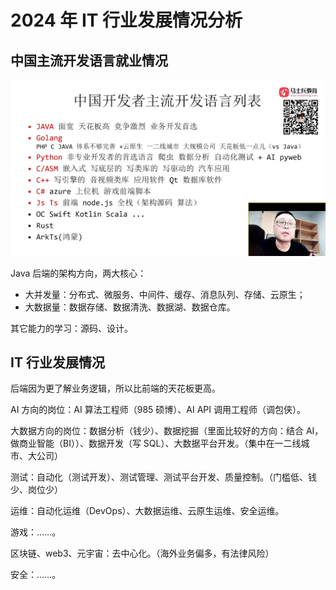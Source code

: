# 2024 年 IT 行业发展情况分析

## 中国主流开发语言就业情况

![image-20231203171558728](images/image-20231203171558728.png)

Java 后端的架构方向，两大核心：

- 大并发量：分布式、微服务、中间件、缓存、消息队列、存储、云原生；
- 大数据量：数据存储、数据清洗、数据湖、数据仓库。

其它能力的学习：源码、设计。

## IT 行业发展情况

后端因为更了解业务逻辑，所以比前端的天花板更高。

AI 方向的岗位：AI 算法工程师（985 硕博）、AI API 调用工程师（调包侠）。

大数据方向的岗位：数据分析（钱少）、数据挖掘（里面比较好的方向：结合 AI，做商业智能（BI））、数据开发（写 SQL）、大数据平台开发。（集中在一二线城市、大公司）

测试：自动化（测试开发）、测试管理、测试平台开发、质量控制。（门槛低、钱少、岗位少）

运维：自动化运维（DevOps）、大数据运维、云原生运维、安全运维。

游戏：……。

区块链、web3、元宇宙：去中心化。（海外业务偏多，有法律风险）

安全：……。